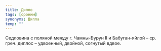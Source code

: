 ```yaml
---
title: Дипло
tags: [ороним]
synonyms: Дипла
temp: ""
---
```


Седловина с поляной между г. Чамны-Бурун II и Бабуган-яйлой – ср. греч. диплос –
удвоенный, двойной, согнутый вдвое.
